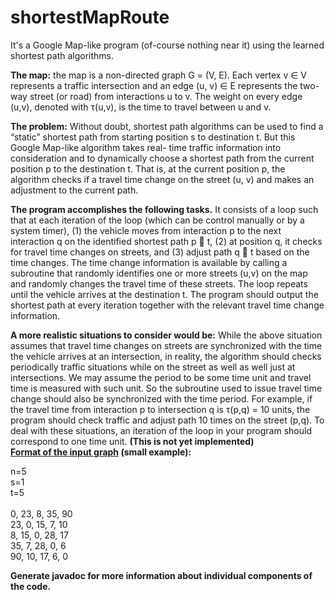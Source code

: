 # shortestMapRoute
It's a Google Map-like program (of-course nothing near it) using the learned shortest path algorithms.

<b>The map:</b> the map is a non-directed graph G = (V, E). Each vertex v ∈ V represents a traffic intersection and an edge (u, v) ∈ E represents the two-way street (or road) from interactions u to v. The weight on every edge (u,v), denoted with τ(u,v), is the time to travel between u and v.

<b>The problem:</b> Without doubt, shortest path algorithms can be used to find a “static” shortest path from starting position s to destination t. But this Google Map-like algorithm takes real- time traffic information into consideration and to dynamically choose a shortest path from the current position p to the destination t. That is, at the current position p, the algorithm checks if a travel time change on the street (u, v) and makes an adjustment to the current path.

<b>The program accomplishes the following tasks.</b>
It consists of a loop such that at each iteration of the loop (which can be control manually or by a system timer), (1) the vehicle moves from interaction p to the next interaction q on the identified shortest path p 􏰀 t, (2) at position q, it checks for travel time changes on streets, and (3) adjust path q 􏰀 t based on the time changes.
The time change information is available by calling a subroutine that randomly identifies one or more streets (u,v) on the map and randomly changes the travel time of these streets. The loop repeats until the vehicle arrives at the destination t. The program should output the shortest path at every iteration together with the relevant travel time change information.

<b>A more realistic situations to consider would be:</b> While the above situation assumes that travel time changes on streets are synchronized with the time the vehicle arrives at an intersection, in reality, the algorithm should checks periodically traffic situations while on the street as well as well just at intersections. We may assume the period to be some time unit and travel time is measured with such unit. So the subroutine used to issue travel time change should also be synchronized with the time period. For example, if the travel time from interaction p to intersection q is τ(p,q) = 10 units, the program should check traffic and adjust path 10 times on the street (p,q). To deal with these situations, an iteration of the loop in your program should correspond to one time unit. <b>(This is not yet implemented)</b>
<br>
<b><u>Format of the input graph</u> (small example):</b>

n=5 <br>
s=1 <br>
t=5 <br>
<br>
0,  23, 8,  35, 90 <br>
23, 0,  15, 7,  10 <br>
8,  15, 0,  28, 17 <br>
35, 7,  28, 0,  6 <br>
90,  10, 17, 6,  0 <br>

<b>Generate javadoc for more information about individual components of the code.</b>